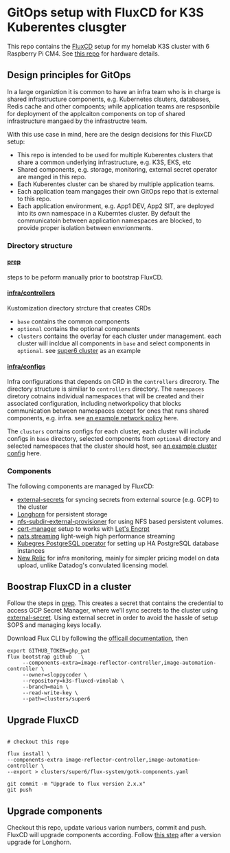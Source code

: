 # GitOps setup with FluxCD for K3S Kuberentes clusgter

This repo contains the [FluxCD](https://fluxcd.io) setup for my homelab K3S cluster with 6 Raspberry Pi CM4. See [this repo](https://github.com/sloppycoder/k3s-ansible) for hardware details.

## Design principles for GitOps

In a large organiztion it is common to have an infra team who is in charge is shared infrastructure components, e.g. Kubernetes clsuters, databases, Redis cache and other compoents; while application teams are respsonbile for deployment of the applcaiton components on top of shared infrastructure mangaed by the infrastructre team.

With this use case in mind, here are the design decisions for this FluxCD setup:

* This repo is intended to be used for multiple Kuberentes clusters that share a common underlying infrastructure, e.g. K3S, EKS, etc
* Shared components, e.g. storage, monitoring, external secret operator are manged in this repo.
* Each Kuberentes cluster can be shared by multiple application teams.
* Each application team mangages their own GitOps repo that is external to this repo.
* Each application environment, e.g. App1 DEV, App2 SIT, are deployed into its own namespace in a Kuberntes cluster. By default the communicatoin between application namespaces are blocked, to provide proper isolation between envrionments.

### Directory structure

#### [prep](prep)

steps to be peform manually prior to bootstrap FluxCD.

#### [infra/controllers](infra/controllers)

Kustomization directory strcture that creates CRDs

* ```base```  contains the common components
* ```optional``` contains the optional components
* ```clusters``` contains the overlay for each cluster under management. each cluster will incldue all components in ```base``` and select components in ```optional```. see [super6 cluster](infra/controllers/clusters/super6/kustomization.yaml) as an example

#### [infra/configs](infra/configs)

Infra configurations that depends on CRD in the ```controllers``` direcrory. The directory structure is similiar to ```controllers``` directory.
The ```namespaces``` diretory cotnains individual namespaces that will be created and their associated configuration, including networkpolicy that blocks communication between namespaces except for ones that runs shared components, e.g. infra. see [an example network policy](infra/configs/namespaces/vinobank/network-policy.yaml) here.

The ```clusters``` contains configs for each cluster, each cluster will include configs in ```base``` directory, selected components from ```optional``` directory and selected namespaces that the cluster should host, see [an example cluster config](infra/configs/clusters/super6/kustomization.yaml) here.

### Components

The following components are managed by FluxCD:

* [external-secrets](https://external-secrets.io/) for syncing secrets from external source (e.g. GCP) to the cluster
* [Longhorn](https://longhorn.io) for persistent storage
* [nfs-subdir-external-provisioner](https://github.com/kubernetes-sigs/nfs-subdir-external-provisioner) for using NFS based persistent volumes.
* [cert-manager](https://cert-manager.io/) setup to works with [Let's Encrpt](https://letsencrypt.org/)
* [nats streaming](https://nats.io/) light-weigh high performance streaming
* [Kubegres PostgreSQL operator](https://www.kubegres.io/) for setting up HA PostgreSQL database instances
* [New Relic](https://newrelic.com) for infra monitoring, mainly for simpler pricing model on data upload, unlike Datadog's convulated licensing model.

## Boostrap FluxCD in a cluster

Follow the steps in [prep](prep). This creates a secret that contains the credential to access GCP Secret Manager, where we'll sync secrets to the cluster using [external-secret](https://external-secrets.io/). Using external secret in order to avoid the hassle of setup SOPS and managing keys locally.

Download Flux CLI by following the [officail documentation](https://fluxcd.io/flux/cmd/), then

```shell
export GITHUB_TOKEN=ghp_pat
flux bootstrap github   \
     --components-extra=image-reflector-controller,image-automation-controller \
     --owner=sloppycoder \
     --repository=k3s-fluxcd-vinolab \
     --branch=main \
     --read-write-key \
     --path=clusters/super6

```

## Upgrade FluxCD

```shell

# checkout this repo

flux install \
--components-extra image-reflector-controller,image-automation-controller \
--export > clusters/super6/flux-system/gotk-components.yaml

git commit -m "Upgrade to flux version 2.x.x"
git push

```

## Upgrade components

Checkout this repo, update various varion numbers, commit and push. FluxCD will upgrade components according. Follow [this step](https://longhorn.io/docs/1.5.3/deploy/upgrade/upgrade-engine/) after a version upgrade for Longhorn.
